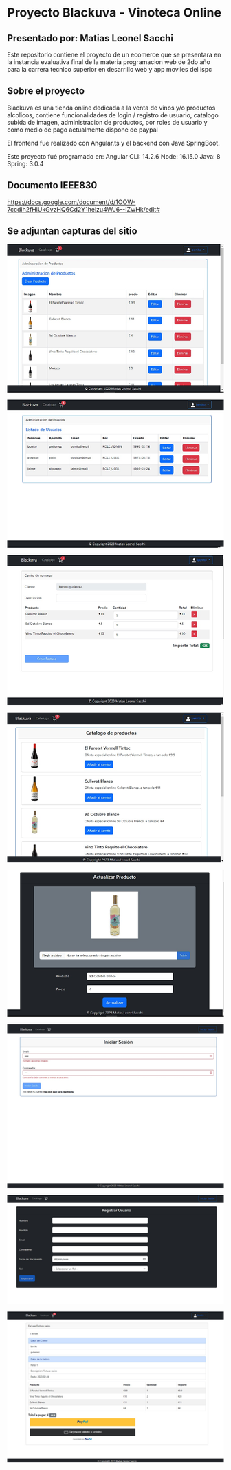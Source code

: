# Proyecto Blackuva - Vinoteca Online

## Presentado por: Matias Leonel Sacchi

Este repositorio contiene el proyecto de un ecomerce que se presentara en la instancia evaluativa final de la materia programacion web de 2do año para la carrera tecnico superior en desarrillo web y app moviles del ispc

## Sobre el proyecto

Blackuva es una tienda online dedicada a la venta de vinos y/o productos alcolicos, contiene funcionalidades de login / registro de usuario, catalogo subida de imagen, administracion de productos, por roles de usuario y como medio de pago actualmente dispone de paypal

El frontend fue realizado con Angular.ts y el backend con Java SpringBoot.

Este proyecto fué programado en:
Angular CLI: 14.2.6
Node: 16.15.0
Java: 8
Spring: 3.0.4

## Documento IEEE830

https://docs.google.com/document/d/1OOW-7ccdih2fHlUkGvzHQ6Cd2Y1heizu4WJ6--IZwHk/edit#


## Se adjuntan capturas del sitio

![image](https://github.com/Kraisenberg/ispc-final/blob/main/capturas/Captura%20adm%20productos.jpg)

![image](https://github.com/Kraisenberg/ispc-final/blob/main/capturas/Captura%20adm%20usuarios.jpg)

![image](https://github.com/Kraisenberg/ispc-final/blob/main/capturas/Captura%20carritoo.jpg)

![image](https://github.com/Kraisenberg/ispc-final/blob/main/capturas/Captura%20catalogo.jpg)

![image](https://github.com/Kraisenberg/ispc-final/blob/main/capturas/actualizar%20producto.jpg)

![image](https://github.com/Kraisenberg/ispc-final/blob/main/capturas/login.jpg)

![image](https://github.com/Kraisenberg/ispc-final/blob/main/capturas/register.jpg)

![image](https://github.com/Kraisenberg/ispc-final/blob/main/capturas/pagar%20factura.jpg)
